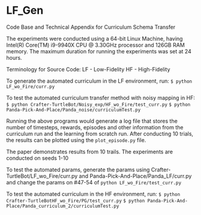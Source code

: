 # LF_Gen
Code Base and Technical Appendix for Curriculum Schema Transfer

The experiments were conducted using a 64-bit Linux Machine, having Intel(R) Core(TM) i9-9940X CPU @ 3.30GHz processor and 126GB RAM memory. The maximum duration for running the experiments was set at 24 hours.

Terminology for Source Code: LF - Low-Fidelity HF - High-Fidelity

To generate the automated curriculum in the LF environment, run: `$ python LF_wo_Fire/curr.py`

To test the automated curriculum transfer method with noisy mapping in HF: 
`$ python Crafter-TurtleBot/Noisy_exp/HF_wo_Fire/test_curr.py`
`$ python Panda-Pick-And-Place/Panda_noise/curriculumTest.py`

Running the above programs would generate a log file that stores the number of timesteps, rewards, episodes and other information from the curriculum run and the learning from scratch run. After conducting 10 trials, the results can be plotted using the `plot_episode.py` file.

The paper demonstrates results from 10 trails. The experiments are conducted on seeds 1-10

To test the automated params, generate the params using Crafter-TurtleBot/LF_wo_Fire/curr.py and Panda-Pick-And-Place/Panda_LF/curr.py and change the params on #47-54 of `python LF_wo_Fire/test_curr.py`

To test the automated curriculum in the HF environment, run: 
`$ python Crafter-TurtleBotHF_wo_Fire/PG/test_curr.py`
`$ python Panda-Pick-And-Place/Panda_curriculum_2/curriculumTest.py`

